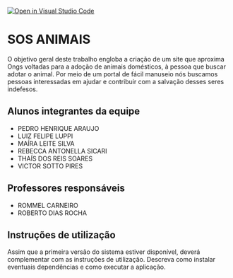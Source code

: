 [![Open in Visual Studio Code](https://classroom.github.com/assets/open-in-vscode-718a45dd9cf7e7f842a935f5ebbe5719a5e09af4491e668f4dbf3b35d5cca122.svg)](https://classroom.github.com/online_ide?assignment_repo_id=11855519&assignment_repo_type=AssignmentRepo)
# SOS ANIMAIS 
O objetivo geral deste trabalho engloba a criação de um site que aproxima Ongs voltadas para a adoção de animais domésticos, à pessoa que buscar adotar o animal. Por meio de um portal de fácil manuseio nós buscamos pessoas interessadas em ajudar e contribuir com a salvação desses seres indefesos.

## Alunos integrantes da equipe

* PEDRO HENRIQUE ARAUJO 
* LUIZ FELIPE LUPPI
* MAÍRA LEITE SILVA 
* REBECCA ANTONELLA SICARI
* THAÍS DOS REIS SOARES
* VICTOR SOTTO PIRES

## Professores responsáveis

* ROMMEL CARNEIRO
* ROBERTO DIAS ROCHA 

## Instruções de utilização

Assim que a primeira versão do sistema estiver disponível, deverá complementar com as instruções de utilização. Descreva como instalar eventuais dependências e como executar a aplicação.
